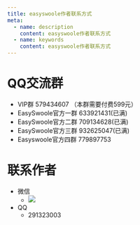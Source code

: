 ```yaml
---
title: easyswoole作者联系方式
meta:
  - name: description
    content: easyswoole作者联系方式
  - name: keywords
    content: easyswoole作者联系方式
---
```

  
   
# QQ交流群
- VIP群 579434607 （本群需要付费599元）
- EasySwoole官方一群 633921431(已满)
- EasySwoole官方二群 709134628(已满)
- EasySwoole官方三群 932625047(已满)
- Easyswoole官方四群 779897753 

# 联系作者
- 微信
  - ![](/Images/authWx.png)
- QQ 
  - 291323003    